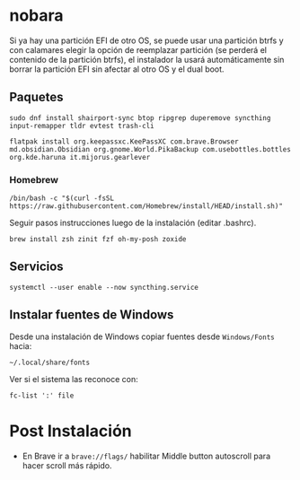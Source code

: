 # nobara
Si ya hay una partición EFI de otro OS, se puede usar una partición btrfs y con calamares elegir la opción de reemplazar partición (se perderá el contenido de la partición btrfs), el instalador la usará automáticamente sin borrar la partición EFI sin afectar al otro OS y el dual boot.
## Paquetes
```
sudo dnf install shairport-sync btop ripgrep duperemove syncthing input-remapper tldr evtest trash-cli
```
```
flatpak install org.keepassxc.KeePassXC com.brave.Browser md.obsidian.Obsidian org.gnome.World.PikaBackup com.usebottles.bottles org.kde.haruna it.mijorus.gearlever
```
### Homebrew
```
/bin/bash -c "$(curl -fsSL https://raw.githubusercontent.com/Homebrew/install/HEAD/install.sh)"
```
Seguir pasos instrucciones luego de la instalación (editar .bashrc).
```
brew install zsh zinit fzf oh-my-posh zoxide
```
## Servicios
```
systemctl --user enable --now syncthing.service
```
## Instalar fuentes de Windows
Desde una instalación de Windows copiar fuentes desde `Windows/Fonts` hacia:
```
~/.local/share/fonts
```
Ver si el sistema las reconoce con:
```
fc-list ':' file
```
# Post Instalación
- En Brave ir a `brave://flags/` habilitar Middle button autoscroll para hacer scroll más rápido.
